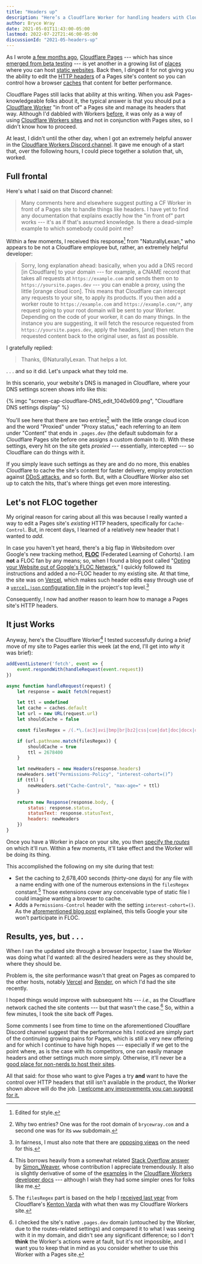 ```yaml
---
title: "Headers up"
description: "Here’s a Cloudflare Worker for handling headers with Cloudflare Pages."
author: Bryce Wray
date: 2021-05-01T11:43:00-05:00
lastmod: 2022-07-22T21:46:00-05:00
discussionId: "2021-05-headers-up"
---
```


As I wrote [a few months ago](/posts/2021/01/beta-testing-cloudflare-pages/), [Cloudflare Pages](https://pages.cloudflare.com) --- which has since [emerged from beta testing](https://blog.cloudflare.com/cloudflare-pages-ga/) --- is yet another in a growing list of [places](/posts/2020/09/normal-persons-guide-static-website-hosting/) where you can host [static websites](/posts/2020/09/normal-persons-guide-static-websites/). Back then, I dinged it for not giving you the ability to edit the [HTTP headers](https://developer.mozilla.org/en-US/docs/Web/HTTP/Headers) of a Pages site's content so you can control how a browser [caches](https://web.dev/http-cache/) that content for better performance.

Cloudflare Pages still lacks that ability at this writing. When you ask Pages-knowledgeable folks about it, the typical answer is that you should put a [Cloudflare Worker](https://workers.cloudflare.com) "in front of" a Pages site and manage its headers that way. Although I'd dabbled with Workers [before](/posts/2020/10/forward-paas/), it was only as a way of using [Cloudflare Workers sites](https://developers.cloudflare.com/workers/platform/sites) and not in conjunction with Pages sites, so I didn't know how to proceed.

At least, I didn't until the other day, when I got an extremely helpful answer in the [Cloudflare Workers Discord channel](https://blog.cloudflare.com/meet-the-workers-team-over-discord/). It gave me enough of a start that, over the following hours, I could piece together a solution that, uh, worked.

## Full frontal

Here's what I said on that Discord channel:

> Many comments here and elsewhere suggest putting a CF Worker in front of a Pages site to handle things like headers. I have yet to find any documentation that explains exactly how the "in front of" part works --- it's as if that's assumed knowledge. Is there a dead-simple example to which somebody could point me?

Within a few moments, I received this response[^styleEdit] from "NaturallyLexan," who appears to be not a Cloudflare employee but, rather, an extremely helpful developer:

[^styleEdit]: Edited for style.

> Sorry, long explanation ahead: basically, when you add a DNS record [in Cloudflare] to your domain --- for example, a CNAME record that takes all requests at `https://example.com` and sends them on to `https://yoursite.pages.dev` --- you can enable a proxy, using the little [orange cloud icon]. This means that Cloudflare can intercept any requests to your site, to apply its products. If you then add a worker route to `https://example.com` and `https://example.com/*`, any request going to your root domain will be sent to your Worker. Depending on the code of your worker, it can do many things. In the instance you are suggesting, it will fetch the resource requested from `https://yoursite.pages.dev`, apply the headers, [and] then return the requested content back to the original user, as fast as possible.

I gratefully replied:

> Thanks, @NaturallyLexan. That helps a lot.

. . . and so it did. Let's unpack what they told me.

In this scenario, your website's DNS is managed in Cloudflare, where your DNS settings screen shows info like this:

{% imgc "screen-cap-cloudflare-DNS_edit_1040x609.png", "Cloudflare DNS settings display" %}

You'll see here that there are two entries[^DNSitems] with the little orange cloud icon and the word "Proxied" under "Proxy status," each referring to an item under "Content" that ends in `.pages.dev` (the default subdomain for a Cloudflare Pages site before one assigns a custom domain to it). With these settings, every hit on the site gets *proxied* --- essentially, intercepted --- so Cloudflare can do things with it.

[^DNSitems]: Why two entries? One was for the root domain of `brycewray.com` and a second one was for its `www` subdomain.

If you simply leave such settings as they are and do no more, this enables Cloudflare to cache the site's content for faster delivery, employ protection against [DDoS attacks](https://en.wikipedia.org/wiki/Denial-of-service_attack), and so forth. But, with a Cloudflare Worker also set up to catch the hits, that's where things get even more interesting.

## Let's not FLOC together

My original reason for caring about all this was because I really wanted a way to edit a Pages site's *existing* HTTP headers, specifically for `Cache-Control`. But, in recent days, I learned of a relatively new header that I wanted to *add*.

In case you haven't yet heard, there's a big flap in Websitedom over Google's new tracking method, **[FLOC](https://www.howtogeek.com/724441/what-is-googles-floc-and-how-will-it-track-you-online/)** (Federated Learning of Cohorts). I am **not** a FLOC fan by any means; so, when I found a blog post called "[Opting your Website out of Google's FLOC Network](https://paramdeo.com//blog/opting-your-website-out-of-googles-floc-network)," I quickly followed its instructions and added a no-FLOC header to my existing site. At that time, the site was on [Vercel](https://vercel.com), which makes such header edits easy through use of a [`vercel.json` configuration file](https://vercel.com/docs/configuration) in the project's top level.[^moreOnFLOC]

[^moreOnFLOC]: In fairness, I must also note that there are [opposing views](https://seirdy.one/2021/04/16/permissions-policy-floc-misinfo.html) on the need for this.

Consequently, I now had another reason to learn how to manage a Pages site's HTTP headers.

## It just Works

Anyway, here's the Cloudflare Worker[^thanksWorker] I tested successfully during a *brief* move of my site to Pages earlier this week (at the end, I'll get into *why* it was brief):

[^thanksWorker]: This borrows heavily from a somewhat related [Stack Overflow answer](https://stackoverflow.com/a/56069077/) by [Simon_Weaver](https://stackoverflow.com/users/16940/simon-weaver), whose contribution I appreciate tremendously. It also is slightly derivative of some of the [examples](https://developers.cloudflare.com/workers/examples) in the [Cloudflare Workers developer docs](https://developers.cloudflare.com/workers/) --- although I wish they had some simpler ones for folks like me.

```js
addEventListener('fetch', event => {
	event.respondWith(handleRequest(event.request))
})

async function handleRequest(request) {
	let response = await fetch(request)

	let ttl = undefined
	let cache = caches.default
	let url = new URL(request.url)
	let shouldCache = false

	const filesRegex = /(.*\.(ac3|avi|bmp|br|bz2|css|cue|dat|doc|docx|dts|eot|exe|flv|gif|gz|ico|img|iso|jpeg|jpg|js|json|map|mkv|mp3|mp4|mpeg|mpg|ogg|pdf|png|ppt|pptx|qt|rar|rm|svg|swf|tar|tgz|ttf|txt|wav|webp|webm|webmanifest|woff|woff2|xls|xlsx|xml|zip))$/

	if (url.pathname.match(filesRegex)) {
		shouldCache = true
		ttl = 2678400
	}

	let newHeaders = new Headers(response.headers)
	newHeaders.set("Permissions-Policy", "interest-cohort=()”)
	if (ttl) {
		newHeaders.set("Cache-Control", "max-age=" + ttl)
	}

	return new Response(response.body, {
		status: response.status,
		statusText: response.statusText,
		headers: newHeaders
	})
}
```

Once you have a Worker in place on your site, you then [specify the *routes*](https://developers.cloudflare.com/workers/platform/routes) on which it'll run. Within a few moments, it'll take effect and the Worker will be doing its thing.

This accomplished the following on my site during that test:

- Set the caching to 2,678,400 seconds (thirty-one days) for any file with a name ending with one of the numerous extensions in the `filesRegex` constant.[^earlierExample] Those extensions cover any conceivable type of static file I could imagine wanting a browser to cache.
- Adds a `Permissions-Control` header with the setting `interest-cohort=()`. As the [aforementioned blog post](https://paramdeo.com//blog/opting-your-website-out-of-googles-floc-network) explained, this tells Google your site won't participate in FLOC.

[^earlierExample]: The `filesRegex` part is based on the help I [received last year](https://stackoverflow.com/questions/64254291/cache-control-headers-in-a-cloudflare-workers-site) from Cloudflare's [Kenton Varda](https://twitter.com/kentonvarda) with what then was my Cloudflare Workers site.

## Results, yes, but&nbsp;.&nbsp;.&nbsp;.

When I ran the updated site through a browser Inspector, I saw the Worker was doing what I'd wanted: all the desired headers were as they should be, where they should be.

Problem is, the site performance wasn't that great on Pages as compared to the other hosts, notably [Vercel](https://vercel.com) and [Render](https://render.com), on which I'd had the site recently.

I hoped things would improve with subsequent hits --- *i.e.*, as the Cloudflare network cached the site contents --- but that wasn't the case.[^WorkerResult] So, within a few minutes, I took the site back off Pages.

[^WorkerResult]: I checked the site's native `.pages.dev` domain (untouched by the Worker, due to the routes-related settings) and compared it to what I was seeing with it in my domain, and didn't see any significant difference; so I don't **think** the Worker's actions were at fault, but it's not impossible, and I want you to keep that in mind as you consider whether to use this Worker with a Pages site.

Some comments I see from time to time on the aforementioned Cloudflare Discord channel suggest that the performance hits I noticed are simply part of the continuing growing pains for Pages, which is still a very new offering and for which I continue to have high hopes --- especially if we get to the point where, as is the case with its competitors, one can easily manage headers and other settings much more simply. Otherwise, it'll never be a [good place for non-nerds to host their sites](/posts/2020/09/normal-persons-guide-static-website-hosting/).

All that said: for those who want to give Pages a try **and** want to have the control over HTTP headers that still isn't available in the product, the Worker shown above will do the job. [I welcome any improvements you can suggest for it.](/contact/)
